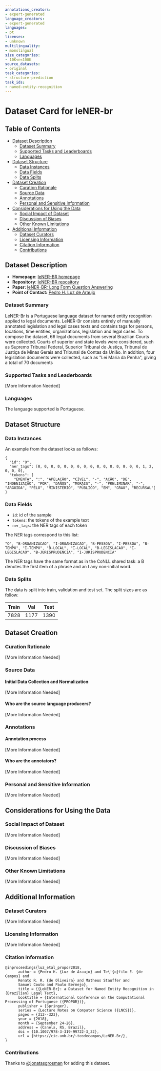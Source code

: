 ```yaml
---
annotations_creators:
- expert-generated
language_creators:
- expert-generated
languages:
- pt
licenses:
- unknown
multilinguality:
- monolingual
size_categories:
- 10K<n<100K
source_datasets:
- original
task_categories:
- structure-prediction
task_ids:
- named-entity-recognition
---
```


# Dataset Card for leNER-br

## Table of Contents
- [Dataset Description](#dataset-description)
  - [Dataset Summary](#dataset-summary)
  - [Supported Tasks and Leaderboards](#supported-tasks-and-leaderboards)
  - [Languages](#languages)
- [Dataset Structure](#dataset-structure)
  - [Data Instances](#data-instances)
  - [Data Fields](#data-fields)
  - [Data Splits](#data-splits)
- [Dataset Creation](#dataset-creation)
  - [Curation Rationale](#curation-rationale)
  - [Source Data](#source-data)
  - [Annotations](#annotations)
  - [Personal and Sensitive Information](#personal-and-sensitive-information)
- [Considerations for Using the Data](#considerations-for-using-the-data)
  - [Social Impact of Dataset](#social-impact-of-dataset)
  - [Discussion of Biases](#discussion-of-biases)
  - [Other Known Limitations](#other-known-limitations)
- [Additional Information](#additional-information)
  - [Dataset Curators](#dataset-curators)
  - [Licensing Information](#licensing-information)
  - [Citation Information](#citation-information)
  - [Contributions](#contributions)

## Dataset Description

- **Homepage:** [leNER-BR homepage](https://cic.unb.br/~teodecampos/LeNER-Br/)
- **Repository:** [leNER-BR repository](https://github.com/peluz/lener-br)
- **Paper:** [leNER-BR: Long Form Question Answering](https://cic.unb.br/~teodecampos/LeNER-Br/luz_etal_propor2018.pdf)
- **Point of Contact:** [Pedro H. Luz de Araujo](mailto:pedrohluzaraujo@gmail.com)

### Dataset Summary

LeNER-Br is a Portuguese language dataset for named entity recognition 
applied to legal documents. LeNER-Br consists entirely of manually annotated 
legislation and legal cases texts and contains tags for persons, locations, 
time entities, organizations, legislation and legal cases.
To compose the dataset, 66 legal documents from several Brazilian Courts were
collected. Courts of superior and state levels were considered, such as Supremo
Tribunal Federal, Superior Tribunal de Justiça, Tribunal de Justiça de Minas
Gerais and Tribunal de Contas da União. In addition, four legislation documents
were collected, such as "Lei Maria da Penha", giving a total of 70 documents

### Supported Tasks and Leaderboards

[More Information Needed]

### Languages

The language supported is Portuguese.

## Dataset Structure

### Data Instances

An example from the dataset looks as follows:

```
{
  "id": "0",
  "ner_tags": [0, 0, 0, 0, 0, 0, 0, 0, 0, 0, 0, 0, 0, 0, 0, 0, 1, 2, 0, 0, 0],
  "tokens": [
    "EMENTA", ":", "APELAÇÃO", "CÍVEL", "-", "AÇÃO", "DE", "INDENIZAÇÃO", "POR", "DANOS", "MORAIS", "-", "PRELIMINAR", "-", "ARGUIDA", "PELO", "MINISTÉRIO", "PÚBLICO", "EM", "GRAU", "RECURSAL"]
}
```
### Data Fields

- `id`: id of the sample
- `tokens`: the tokens of the example text
- `ner_tags`: the NER tags of each token

The NER tags correspond to this list:
```
"O", "B-ORGANIZACAO", "I-ORGANIZACAO", "B-PESSOA", "I-PESSOA", "B-TEMPO", "I-TEMPO", "B-LOCAL", "I-LOCAL", "B-LEGISLACAO", "I-LEGISLACAO", "B-JURISPRUDENCIA", "I-JURISPRUDENCIA"
```
The NER tags have the same format as in the CoNLL shared task: a B denotes the first item of a phrase and an I any non-initial word.

### Data Splits

The data is split into train, validation and test set. The split sizes are as follow:

| Train  | Val   | Test |
| ------ | ----- | ---- |
| 7828   | 1177  | 1390 |

## Dataset Creation

### Curation Rationale

[More Information Needed]

### Source Data

#### Initial Data Collection and Normalization

[More Information Needed]

#### Who are the source language producers?

[More Information Needed]

### Annotations

#### Annotation process

[More Information Needed]

#### Who are the annotators?

[More Information Needed]

### Personal and Sensitive Information

[More Information Needed]

## Considerations for Using the Data

### Social Impact of Dataset

[More Information Needed]

### Discussion of Biases

[More Information Needed]

### Other Known Limitations

[More Information Needed]

## Additional Information

### Dataset Curators

[More Information Needed]

### Licensing Information

[More Information Needed]

### Citation Information

```
@inproceedings{luz_etal_propor2018,
      author = {Pedro H. {Luz de Araujo} and Te\'{o}filo E. {de Campos} and
      Renato R. R. {de Oliveira} and Matheus Stauffer and
      Samuel Couto and Paulo Bermejo},
      title = {{LeNER-Br}: a Dataset for Named Entity Recognition in {Brazilian} Legal Text},
      booktitle = {International Conference on the Computational Processing of Portuguese ({PROPOR})},
      publisher = {Springer},
      series = {Lecture Notes on Computer Science ({LNCS})},
      pages = {313--323},
      year = {2018},
      month = {September 24-26},
      address = {Canela, RS, Brazil},	  
      doi = {10.1007/978-3-319-99722-3_32},
      url = {https://cic.unb.br/~teodecampos/LeNER-Br/},
}	
```

### Contributions

Thanks to [@jonatasgrosman](https://github.com/jonatasgrosman) for adding this dataset.